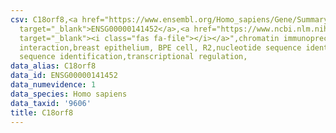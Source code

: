 ```yaml
---
csv: C18orf8,<a href="https://www.ensembl.org/Homo_sapiens/Gene/Summary?db=core;g=ENSG00000141452"
  target="_blank">ENSG00000141452</a>,<a href="https://www.ncbi.nlm.nih.gov/pubmed/22863008"
  target="_blank"><i class="fas fa-file"></i></a>",chromatin immunoprecipitation assay,direct
  interaction,breast epithelium, BPE cell, R2,nucleotide sequence identification,nucleotide
  sequence identification,transcriptional regulation,
data_alias: C18orf8
data_id: ENSG00000141452
data_numevidence: 1
data_species: Homo sapiens
data_taxid: '9606'
title: C18orf8
---
```

